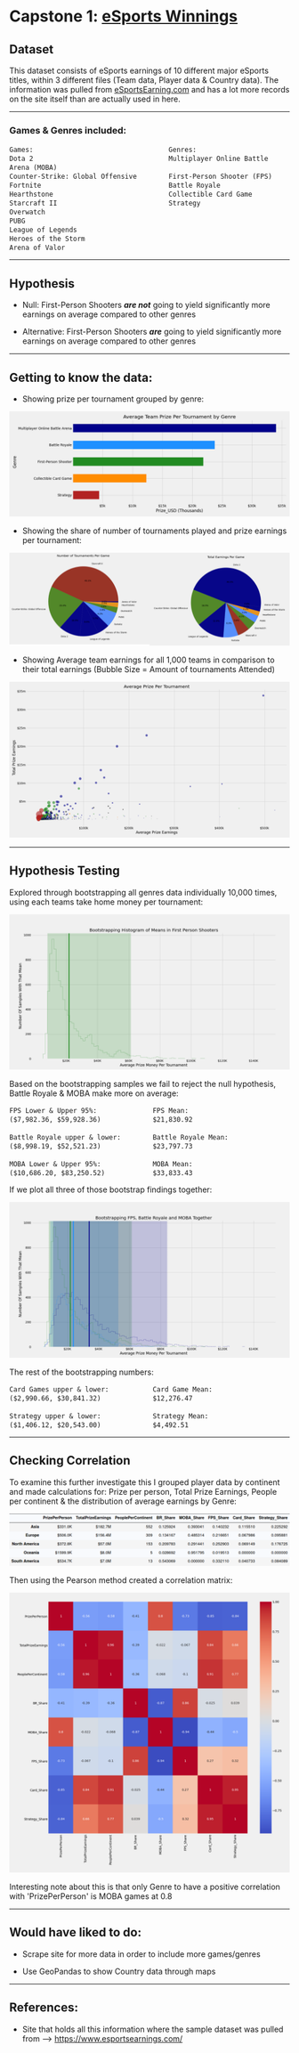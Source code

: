 # Capstone 1: [eSports Winnings](https://www.kaggle.com/jackdaoud/esports-earnings-for-players-teams-by-game)

## Dataset ##

This dataset consists of eSports earnings of 10 different major eSports titles, within 3 different files (Team data, Player data & Country data). The information was pulled from [eSportsEarning.com](https://www.esportsearnings.com/) and has a lot more records on the site itself than are actually used in here.

---------------
### Games & Genres included:

    Games:                                  Genres:
    Dota 2                                  Multiplayer Online Battle Arena (MOBA)
    Counter-Strike: Global Offensive        First-Person Shooter (FPS)
    Fortnite                                Battle Royale
    Hearthstone                             Collectible Card Game
    Starcraft II                            Strategy
    Overwatch
    PUBG
    League of Legends
    Heroes of the Storm
    Arena of Valor

---------------
## Hypothesis

* Null: First-Person Shooters ***are not*** going to yield significantly more earnings on average compared to other genres

* Alternative: First-Person Shooters ***are*** going to yield significantly more earnings on average compared to other genres

---------------
## Getting to know the data:

* Showing prize per tournament grouped by genre:

![Genre Teams](images/avg_prize_per_team_by_genre.png)

* Showing the share of number of tournaments played and prize earnings per tournament:

![Prize per team](images/game_pies.png)

* Showing Average team earnings for all 1,000 teams in comparison to their total earnings (Bubble Size = Amount of tournaments Attended)

![Prize per tournament scatter](images/team_prize_per_tournament.png)

---------------
## Hypothesis Testing

Explored through bootstrapping all genres data individually 10,000 times, using each teams take home money per tournament:

![FPS Bootstrap](images/bootstrapping_fps_hist.png)

Based on the bootstrapping samples we fail to reject the null hypothesis, Battle Royale & MOBA make more on average:

    FPS Lower & Upper 95%:              FPS Mean:
    ($7,982.36, $59,928.36)             $21,830.92
    
    Battle Royale upper & lower:        Battle Royale Mean:
    ($8,998.19, $52,521.23)             $23,797.73

    MOBA Lower & Upper 95%:             MOBA Mean:
    ($10,686.20, $83,250.52)            $33,833.43

If we plot all three of those bootstrap findings together:

![FPS and MOBA hist](images/bootstrapping_fpsandmoba_hist.png)

The rest of the bootstrapping numbers:
    
    Card Games upper & lower:           Card Game Mean:
    ($2,990.66, $30,841.32)             $12,276.47

    Strategy upper & lower:             Strategy Mean:
    ($1,406.12, $20,543.00)             $4,492.51

---------------
## Checking Correlation

To examine this further investigate this I grouped player data by continent and made calculations for: Prize per person, Total Prize Earnings, People per continent & the distribution of average earnings by Genre:

![Continent Table](images/continent_table.png)

Then using the Pearson method created a correlation matrix:

![Correlation Matrix](images/coor_matrix.png)

Interesting note about this is that only Genre to have a positive correlation with 'PrizePerPerson' is MOBA games at 0.8

---------------
## Would have liked to do:

* Scrape site for more data in order to include more games/genres

* Use GeoPandas to show Country data through maps

---------------
## References:

* Site that holds all this information where the sample dataset was pulled from --> https://www.esportsearnings.com/